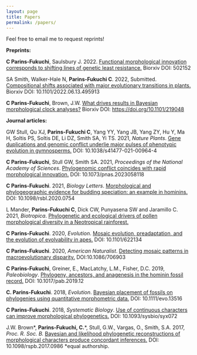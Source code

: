 ```yaml
---
layout: page
title: Papers
permalink: /papers/
---
```


Feel free to email me to request reprints!

**Preprints:**

**C Parins-Fukuchi**, Saulsbury J. 2022. [Functional morphological innovation corresponds to shifting lines of genetic least resistance.](https://www.biorxiv.org/content/10.1101/2022.07.30.502152v1) Biorxiv DOI: 502152

SA Smith, Walker-Hale N, **Parins-Fukuchi C**. 2022, Submitted. [Compositional shifts associated with major evolutionary transitions in plants.](https://www.biorxiv.org/content/10.1101/2022.06.13.495913v1.full.pdf) Biorxiv DOI: 10.1101/2022.06.13.495913

**C Parins-Fukuchi**, Brown, J.W. [What drives results in Bayesian morphological clock analyses?](https://www.biorxiv.org/content/10.1101/219048v1.abstract) Biorxiv DOI: https://doi.org/10.1101/219048

**Journal articles:**

GW Stull, Qu XJ, **Parins-Fukuchi C**, Yang YY, Yang JB, Yang ZY, Hu Y, Ma H, Soltis PS, Soltis DE, Li DZ, Smith SA, Yi TS. 2021, _Nature Plants_. [Gene duplications and genomic conflict underlie major pulses of phenotypic evolution in gymnosperms.](https://www.nature.com/articles/s41477-021-00964-4) DOI: 10.1038/s41477-021-00964-4

**C Parins-Fukuchi**, Stull GW, Smith SA. 2021, _Proceedings of the National Academy of Sciences_. [Phylogenomic conflict coincides with rapid morphological innovation.](https://www.biorxiv.org/content/10.1101/2020.11.04.368902v2) DOI: 10.1073/pnas.2023058118

**C Parins-Fukuchi**. 2021, _Biology Letters_. [Morphological and phylogeographic evidence for budding speciation: an example in hominins.](https://royalsocietypublishing.org/doi/abs/10.1098/rsbl.2020.0754) DOI: 10.1098/rsbl.2020.0754

L Mander, **Parins-Fukuchi C**, Dick CW, Punyasena SW and Jaramillo C. 2021, _Biotropica_. [Phylogenetic and ecological drivers of pollen morphological diversity in a Neotropical rainforest.](https://onlinelibrary.wiley.com/doi/full/10.1111/btp.12847)


**C Parins-Fukuchi**. 2020, _Evolution_. [Mosaic evolution, preadaptation, and the evolution of evolvability in apes.](https://onlinelibrary.wiley.com/doi/10.1111/evo.13923) DOI: 10.1101/622134

**C Parins-Fukuchi**. 2020, _American Naturalist_. [Detecting mosaic patterns in macroevolutionary disparity.](https://www.journals.uchicago.edu/doi/abs/10.1086/706903) DOI:10.1086/706903 

**C Parins-Fukuchi**, Greiner, E., MacLatchy, L.M., Fisher, D.C. 2019, _Paleobiology_. [Phylogeny, ancestors, and anagenesis in the hominin fossil record.](https://www.cambridge.org/core/journals/paleobiology/article/phylogeny-ancestors-and-anagenesis-in-the-hominin-fossil-record/C3FE4FE5F6F137BA142EE59A62F9D3CB) DOI: 10.1017/pab.2019.12 

**C. Parins-Fukuchi**. 2018, _Evolution_. [Bayesian placement of fossils on phylogenies using quantitative morphometric data.](https://onlinelibrary.wiley.com/doi/full/10.1111/evo.13516) DOI: 10.1111/evo.13516

**C Parins-Fukuchi**. 2018, _Systematic Biology_. [Use of continuous characters can improve morphological phylogenetics.](https://academic.oup.com/sysbio/article/67/2/328/4102005) DOI: 10.1093/sysbio/syx072

J.W. Brown\*, **Parins-Fukuchi, C.**\*, Stull, G.W., Vargas, O., Smith, S.A. 2017, _Proc. R. Soc. B._ [Bayesian and likelihood phylogenetic reconstructions of morphological characters produce concordant inferences.](https://royalsocietypublishing.org/doi/full/10.1098/rspb.2017.0986) DOI: 10.1098/rspb.2017.0986    \*equal authorship.


